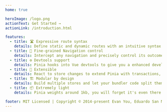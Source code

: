 ```yaml
---
home: true

heroImage: /logo.png
actionText: Get Started →
actionLink: /introduction.html

features:
  - title: 🛣 Expressive route syntax
    details: Define static and dynamic routes with an intuitive syntax.
  - title: 🛑 Fine-grained Navigation control
    details: Intercept any navigation and precisely control its outcome.
  - title: ⚙️ Devtools support
    details: Pinia hooks into Vue devtools to give you a enhanced development experience in both Vue 2 and Vue 3.
  - title: 🔌 Extensible
    details: React to store changes to extend Pinia with transactions, local storage synchronization, etc.
  - title: 🏗 Modular by design
    details: Build multiple stores and let your bundler code split them automatically.
  - title: 📦 Extremely light
    details: Pinia weights around 1kb, you will forget it's even there!

footer: MIT Licensed | Copyright © 2014-present Evan You, Eduardo San Martin Morote
---
```


<HomeSponsors />

<script setup>
import HomeSponsors from './.vitepress/components/HomeSponsors.vue'
</script>
